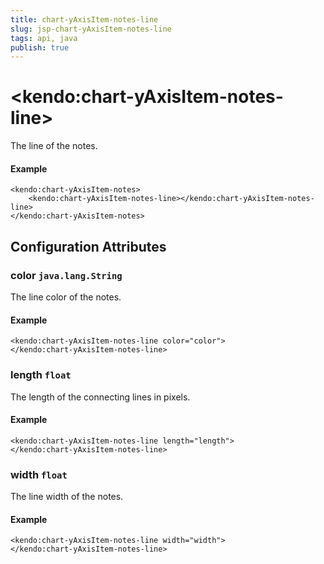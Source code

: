 ```yaml
---
title: chart-yAxisItem-notes-line
slug: jsp-chart-yAxisItem-notes-line
tags: api, java
publish: true
---
```


# \<kendo:chart-yAxisItem-notes-line\>

The line of the notes.

#### Example
    <kendo:chart-yAxisItem-notes>
        <kendo:chart-yAxisItem-notes-line></kendo:chart-yAxisItem-notes-line>
    </kendo:chart-yAxisItem-notes>

## Configuration Attributes

### color `java.lang.String`

The line color of the notes.

#### Example
    <kendo:chart-yAxisItem-notes-line color="color">
    </kendo:chart-yAxisItem-notes-line>

### length `float`

The length of the connecting lines in pixels.

#### Example
    <kendo:chart-yAxisItem-notes-line length="length">
    </kendo:chart-yAxisItem-notes-line>

### width `float`

The line width of the notes.

#### Example
    <kendo:chart-yAxisItem-notes-line width="width">
    </kendo:chart-yAxisItem-notes-line>

 
